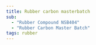 ```yaml
---
title: Rubber carbon masterbatch
sub:
  - "Rubber Compound NSB404"
  - "Rubber Carbon Master Batch"
tags: rubber
---
```

